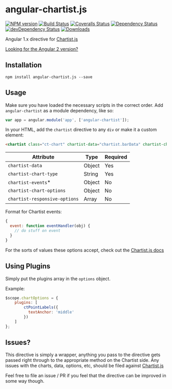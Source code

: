 # angular-chartist.js

[![NPM version][npm-image]][npm-url]
[![Build Status][travis-image]][travis-url]
[![Coveralls Status][coveralls-image]][coveralls-url]
[![Dependency Status][depstat-image]][depstat-url]
[![devDependency Status][devstat-image]][devstat-url]
[![Downloads][download-badge]][npm-url]

Angular 1.x directive for [Chartist.js](http://gionkunz.github.io/chartist-js/)

[Looking for the Angular 2 version?](https://github.com/paradox41/angular2-chartist)

## Installation

```
npm install angular-chartist.js --save
```

## Usage

Make sure you have loaded the necessary scripts in the correct order.
Add `angular-chartist` as a module dependency, like so:

```js
var app = angular.module('app', ['angular-chartist']);
```

In your HTML, add the `chartist` directive to any `div` or make it a custom element:

```html
<chartist class="ct-chart" chartist-data="chartist.barData" chartist-chart-type="Bar"></chartist>
```

| Attribute | Type | Required |
| ------------- | ------------- | ------------- |
| `chartist-data` | Object  | Yes |
| `chartist-chart-type` | String  | Yes |
| `chartist-events`* | Object  | No |
| `chartist-chart-options` | Object  | No |
| `chartist-responsive-options` | Array  | No |

Format for Chartist events:
```js
{
  event: function eventHandler(obj) {
    // do stuff on event
  }
}
```

For the sorts of values these options accept, check out the [Chartist.js docs](http://gionkunz.github.io/chartist-js/api-documentation.html)

## Using Plugins

Simply put the plugins array in the `options` object.

Example:

```js
$scope.chartOptions = {
    plugins: [
        ctPointLabels({
          textAnchor: 'middle'
        })
    ]
};
```

## Issues?

This directive is simply a wrapper, anything you pass to the directive gets passed right through to the appropriate method
on the Chartist side. Any issues with the charts, data, options, etc, should be filed against [Chartist.js](https://github.com/gionkunz/chartist-js)

Feel free to file an issue / PR if you feel that the directive can be improved in some way though.

[npm-url]: https://npmjs.org/package/angular-chartist.js
[npm-image]: https://img.shields.io/npm/v/angular-chartist.js.svg?style=flat-square

[travis-url]: https://travis-ci.org/paradox41/angular-chartist.js
[travis-image]: https://img.shields.io/travis/paradox41/angular-chartist.js.svg?style=flat-square

[coveralls-url]: https://coveralls.io/r/paradox41/angular-chartist.js
[coveralls-image]: https://img.shields.io/coveralls/paradox41/angular-chartist.js.svg?style=flat-square

[depstat-url]: https://david-dm.org/paradox41/angular-chartist.js
[depstat-image]: https://david-dm.org/paradox41/angular-chartist.js.svg?style=flat-square

[devstat-url]: https://david-dm.org/paradox41/angular-chartist.js#info=devDependencies
[devstat-image]: https://david-dm.org/paradox41/angular-chartist.js/dev-status.svg

[download-badge]: http://img.shields.io/npm/dm/angular-chartist.js.svg?style=flat-square
